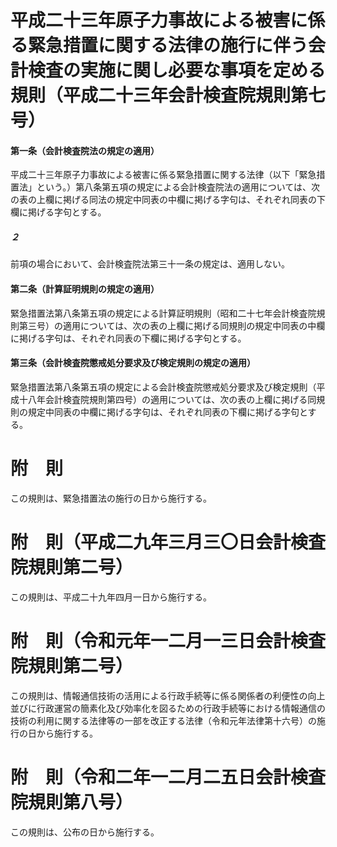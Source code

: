 # 平成二十三年原子力事故による被害に係る緊急措置に関する法律の施行に伴う会計検査の実施に関し必要な事項を定める規則（平成二十三年会計検査院規則第七号）
#### 第一条（会計検査院法の規定の適用）
平成二十三年原子力事故による被害に係る緊急措置に関する法律（以下「緊急措置法」という。）第八条第五項の規定による会計検査院法の適用については、次の表の上欄に掲げる同法の規定中同表の中欄に掲げる字句は、それぞれ同表の下欄に掲げる字句とする。
##### ２
前項の場合において、会計検査院法第三十一条の規定は、適用しない。
#### 第二条（計算証明規則の規定の適用）
緊急措置法第八条第五項の規定による計算証明規則（昭和二十七年会計検査院規則第三号）の適用については、次の表の上欄に掲げる同規則の規定中同表の中欄に掲げる字句は、それぞれ同表の下欄に掲げる字句とする。
#### 第三条（会計検査院懲戒処分要求及び検定規則の規定の適用）
緊急措置法第八条第五項の規定による会計検査院懲戒処分要求及び検定規則（平成十八年会計検査院規則第四号）の適用については、次の表の上欄に掲げる同規則の規定中同表の中欄に掲げる字句は、それぞれ同表の下欄に掲げる字句とする。
# 附　則
この規則は、緊急措置法の施行の日から施行する。
# 附　則（平成二九年三月三〇日会計検査院規則第二号）
この規則は、平成二十九年四月一日から施行する。
# 附　則（令和元年一二月一三日会計検査院規則第二号）
この規則は、情報通信技術の活用による行政手続等に係る関係者の利便性の向上並びに行政運営の簡素化及び効率化を図るための行政手続等における情報通信の技術の利用に関する法律等の一部を改正する法律（令和元年法律第十六号）の施行の日から施行する。
# 附　則（令和二年一二月二五日会計検査院規則第八号）
この規則は、公布の日から施行する。
